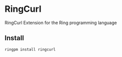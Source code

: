 # RingCurl

RingCurl Extension for the Ring programming language

## Install

	ringpm install ringcurl
